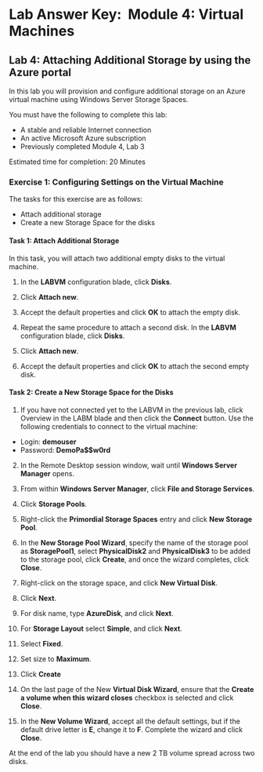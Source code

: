 # Lab Answer Key:  Module 4: Virtual Machines
## Lab 4: Attaching Additional Storage by using the Azure portal
  
In this lab you will provision and configure additional storage on an Azure virtual machine using Windows Server Storage Spaces.

You must have the following to complete this lab:

- A stable and reliable Internet connection
- An active Microsoft Azure subscription
- Previously completed Module 4, Lab 3

Estimated time for completion: 20 Minutes

### Exercise 1: Configuring Settings on the Virtual Machine
  
The tasks for this exercise are as follows:

- Attach additional storage
- Create a new Storage Space for the disks

#### Task 1: Attach Additional Storage

In this task, you will attach two additional empty disks to the virtual machine.

1. In the **LABVM** configuration blade, click **Disks**.

2. Click **Attach new**.

3. Accept the default properties and click **OK** to attach the empty disk.

4. Repeat the same procedure to attach a second disk. In the **LABVM** configuration blade, click **Disks**.

5. Click **Attach new**.

6. Accept the default properties and click **OK** to attach the second empty disk.

#### Task 2: Create a New Storage Space for the Disks

1. If you have not connected yet to the LABVM in the previous lab, click Overview in the LABM blade and then click the **Connect** button. Use the following credentials to connect to the virtual machine:

- Login: **demouser**
- Password: **DemoPa$$w0rd**

2. In the Remote Desktop session window, wait until **Windows Server Manager** opens.

3. From within **Windows Server Manager**, click **File and Storage Services**.

4. Click **Storage Pools**.

5. Right-click the **Primordial Storage Spaces** entry and click **New Storage Pool**.

6. In the **New Storage Pool Wizard**¸ specify the name of the storage pool as **StoragePool1**, select **PhysicalDisk2** and **PhysicalDisk3** to be added to the storage pool, click **Create**, and once the wizard completes, click **Close**.

7. Right-click on the storage space, and click **New Virtual Disk**.

8. Click **Next**.

9. For disk name, type **AzureDisk**, and click **Next**.

10. For **Storage Layout** select **Simple**, and click **Next**.

11. Select **Fixed**.

12. Set size to **Maximum**.

13. Click **Create**

14. On the last page of the New **Virtual Disk Wizard**, ensure that the **Create a volume when this wizard closes** checkbox is selected and click **Close**.

15. In the **New Volume Wizard**, accept all the default settings, but if the default drive letter is **E**, change it to **F**. Complete the wizard and click **Close**.


At the end of the lab you should have a new 2 TB volume spread across two disks.

